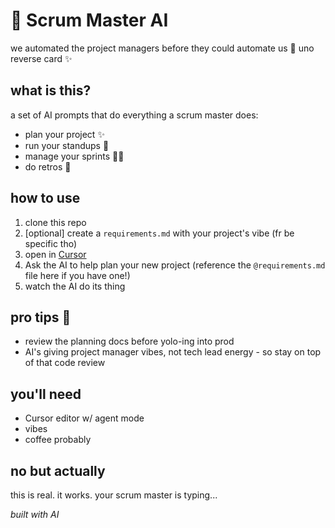 # 🤖 Scrum Master AI

we automated the project managers before they could automate us 🔄 uno reverse card ✨

## what is this?
a set of AI prompts that do everything a scrum master does:
- plan your project ✨
- run your standups 🌅
- manage your sprints 🏃‍♂️
- do retros 🔄

## how to use
1. clone this repo
2. [optional] create a `requirements.md` with your project's vibe (fr be specific tho)
3. open in [Cursor](https://www.cursor.com/)
4. Ask the AI to help plan your new project (reference the `@requirements.md` file here if you have one!)
5. watch the AI do its thing

## pro tips 👀
- review the planning docs before yolo-ing into prod
- AI's giving project manager vibes, not tech lead energy - so stay on top of that code review

## you'll need
- Cursor editor w/ agent mode
- vibes
- coffee probably

## no but actually
this is real. it works. your scrum master is typing...

*built with AI*
